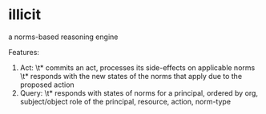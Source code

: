 illicit
=======

a norms-based reasoning engine

Features:
1. Act:
  \t* commits an act, processes its side-effects on applicable norms
  \t* responds with the new states of the norms that apply due to the proposed action 
2. Query: 
  \t* responds with states of norms for a principal, ordered by org, subject/object role of the principal, resource, action, norm-type
